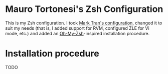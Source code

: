 # Mauro Tortonesi's Zsh Configuration

This is my Zsh configuration. I took [Mark Tran's configuration](https://github.com/marktran/zsh.d "Mark Tran's zsh.d GitHub
repository."), changed it to suit my needs (that is, I added support for RVM, configured ZLE for Vi mode, etc.) and added an
[Oh-My-Zsh](https://github.com/robbyrussell/oh-my-zsh "Oh-My-Zsh GitHub repository.")-inspired installation procedure.


# Installation procedure

TODO
